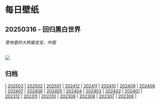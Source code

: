 # 每日壁纸

## 20250316 - 回归黑白世界

###### 雪地里的大熊猫宝宝，中国

![](https://www.bing.com/th?id=OHR.PandaSnow_ZH-CN5981854301_UHD.jpg)

## 归档

| [202503](/202503/README.md)
| [202502](/202502/README.md)
| [202501](/202501/README.md)
| [202412](/202412/README.md)
| [202411](/202411/README.md)
| [202410](/202410/README.md)
| [202409](/202409/README.md)
| [202408](/202408/README.md)
| [202407](/202407/README.md)
| [202406](/202406/README.md)
| [202405](/202405/README.md)
| [202404](/202404/README.md)
| [202403](/202403/README.md)
| [202402](/202402/README.md)
| [202401](/202401/README.md)
| [202312](/202312/README.md)
| [202311](/202311/README.md)
| [202310](/202310/README.md)
| [202309](/202309/README.md)
| [202308](/202308/README.md)
| [202307](/202307/README.md)
| [202306](/202306/README.md)
|